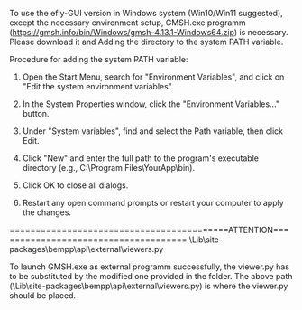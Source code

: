 To use the efly-GUI version in Windows system (Win10/Win11 suggested), except the necessary environment setup, GMSH.exe programm (https://gmsh.info/bin/Windows/gmsh-4.13.1-Windows64.zip) is necessary. Please download it and Adding the directory to the system PATH variable.

Procedure for adding the system PATH variable:

1. Open the Start Menu, search for "Environment Variables", and click on "Edit the system environment variables".

2. In the System Properties window, click the "Environment Variables..." button.

3. Under "System variables", find and select the Path variable, then click Edit.

4. Click "New" and enter the full path to the program's executable directory (e.g., C:\Program Files\YourApp\bin).

5. Click OK to close all dialogs.

6. Restart any open command prompts or restart your computer to apply the changes.

==========================================ATTENTION=====================================
\Lib\site-packages\bempp\api\external\viewers.py

To launch GMSH.exe as external programm successfully, the viewer.py has to be substituted by the modified one provided in the folder. The above path (\Lib\site-packages\bempp\api\external\viewers.py) is where the viewer.py should be placed.




